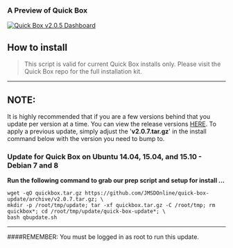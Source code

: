 ### A Preview of Quick Box
[![Quick Box v2.0.5 Dashboard](https://raw.githubusercontent.com/JMSDOnline/quick-box-assets/master/assets/quickbox-dasboard-youtube-preview.png)](http://www.youtube.com/watch?v=F1344A6YPks)

## How to install
> This script is valid for current Quick Box installs only. Please visit the Quick Box repo for the full installation kit.

---

## NOTE:
It is highly recommended that if you are a few versions behind that you update per version at a time. You can view the release versions [HERE](https://raw.githubusercontent.com/JMSDOnline/quick-box-update/master/releases). To apply a previous update, simply adjust the '**v2.0.7.tar.gz**' in the install command below with the version you need to bump to.

### Update for Quick Box on Ubuntu 14.04, 15.04, and 15.10 - Debian 7 and 8

**Run the following command to grab our prep script and setup for install ...**
```
wget -qO quickbox.tar.gz https://github.com/JMSDOnline/quick-box-update/archive/v2.0.7.tar.gz; \
mkdir -p /root/tmp/update; tar -xf quickbox.tar.gz -C /root/tmp; rm quickbox*; cd /root/tmp/update/quick-box-update*; \
bash qbupdate.sh

```

---

####REMEMBER: You must be logged in as root to run this update.
